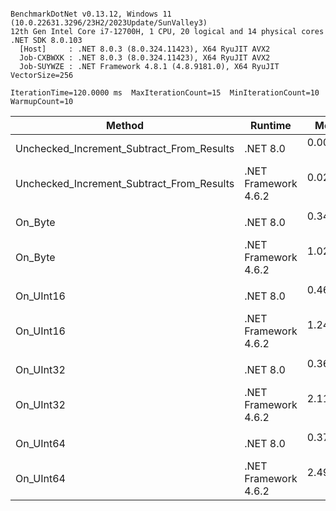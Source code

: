 ```

BenchmarkDotNet v0.13.12, Windows 11 (10.0.22631.3296/23H2/2023Update/SunValley3)
12th Gen Intel Core i7-12700H, 1 CPU, 20 logical and 14 physical cores
.NET SDK 8.0.103
  [Host]     : .NET 8.0.3 (8.0.324.11423), X64 RyuJIT AVX2
  Job-CXBWXK : .NET 8.0.3 (8.0.324.11423), X64 RyuJIT AVX2
  Job-SUYWZE : .NET Framework 4.8.1 (4.8.9181.0), X64 RyuJIT VectorSize=256

IterationTime=120.0000 ms  MaxIterationCount=15  MinIterationCount=10
WarmupCount=10

```
| Method                                    | Runtime              | Mean      | Error     | StdDev    | Median    | Ratio | RatioSD |
|------------------------------------------ |--------------------- |----------:|----------:|----------:|----------:|------:|--------:|
| Unchecked_Increment_Subtract_From_Results | .NET 8.0             | 0.0097 ns | 0.0194 ns | 0.0181 ns | 0.0000 ns |     ? |       ? |
| Unchecked_Increment_Subtract_From_Results | .NET Framework 4.6.2 | 0.0243 ns | 0.0196 ns | 0.0184 ns | 0.0255 ns |     ? |       ? |
|                                           |                      |           |           |           |           |       |         |
| On_Byte                                   | .NET 8.0             | 0.3455 ns | 0.0264 ns | 0.0157 ns | 0.3481 ns |  1.00 |    0.00 |
| On_Byte                                   | .NET Framework 4.6.2 | 1.0217 ns | 0.0417 ns | 0.0301 ns | 1.0247 ns |  2.97 |    0.08 |
|                                           |                      |           |           |           |           |       |         |
| On_UInt16                                 | .NET 8.0             | 0.4613 ns | 0.0179 ns | 0.0118 ns | 0.4605 ns |  1.00 |    0.00 |
| On_UInt16                                 | .NET Framework 4.6.2 | 1.2428 ns | 0.0837 ns | 0.0742 ns | 1.2438 ns |  2.67 |    0.12 |
|                                           |                      |           |           |           |           |       |         |
| On_UInt32                                 | .NET 8.0             | 0.3641 ns | 0.0582 ns | 0.0544 ns | 0.3588 ns |  1.00 |    0.00 |
| On_UInt32                                 | .NET Framework 4.6.2 | 2.1166 ns | 0.1137 ns | 0.1008 ns | 2.1245 ns |  5.93 |    0.86 |
|                                           |                      |           |           |           |           |       |         |
| On_UInt64                                 | .NET 8.0             | 0.3796 ns | 0.0507 ns | 0.0474 ns | 0.3783 ns |  1.00 |    0.00 |
| On_UInt64                                 | .NET Framework 4.6.2 | 2.4985 ns | 0.0668 ns | 0.0442 ns | 2.4969 ns |  6.56 |    0.68 |
